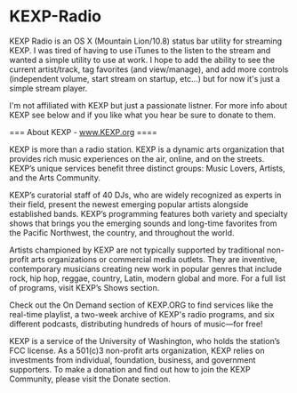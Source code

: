 KEXP-Radio
==========

KEXP Radio is an OS X (Mountain Lion/10.8) status bar utility for streaming KEXP. I was tired of having to use iTunes to the listen to the stream and wanted a simple utility to use at work. I hope to add the ability to see the current artist/track, tag favorites (and view/manage), and add more controls (independent volume, start stream on startup, etc...) but for now it's just a simple stream player.

I'm not affiliated with KEXP but just a passionate listner.  For more info about KEXP see below and if you like what you hear be sure to donate to them.

=== About KEXP - www.KEXP.org ====

KEXP is more than a radio station. KEXP is a dynamic arts organization that provides rich music experiences on the air, online, and on the streets. KEXP’s unique services benefit three distinct groups: Music Lovers, Artists, and the Arts Community. 

KEXP’s curatorial staff of 40 DJs, who are widely recognized as experts in their field, present the newest emerging popular artists alongside established bands. KEXP’s programming features both variety and specialty shows that brings you the emerging sounds and long-time favorites from the Pacific Northwest, the country, and throughout the world. 

Artists championed by KEXP are not typically supported by traditional non-profit arts organizations or commercial media outlets. They are inventive, contemporary musicians creating new work in popular genres that include rock, hip hop, reggae, country, Latin, modern global and more. For a full list of programs, visit KEXP’s Shows section.

Check out the On Demand section of KEXP.ORG to find services like the real-time playlist, a two-week archive of KEXP's radio programs, and six different podcasts, distributing hundreds of hours of music—for free! 

KEXP is a service of the University of Washington, who holds the station’s FCC license. As a 501(c)3 non-profit arts organization, KEXP relies on investments from individual, foundation, business, and government supporters. To make a donation and find out how to join the KEXP Community, please visit the Donate section. 
